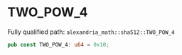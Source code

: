 # TWO_POW_4

Fully qualified path: `alexandria_math::sha512::TWO_POW_4`

```rust
pub const TWO_POW_4: u64 = 0x10;
```

